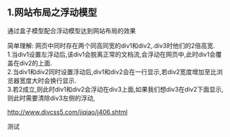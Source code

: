 
## 1.网站布局之浮动模型
通过盒子模型配合浮动模型达到网站布局的效果  
 
简单理解:
网页中同时存在两个同高同宽的div1和div2,.div3时他们的2倍高宽.      
1.当div1设置左浮动后,该div1会脱离正常的文档流,会浮动在网页中,此时div1会覆盖在div2的上面.      
2.当div1和div2同时设置浮动后,div1和div2会在一行显示,若div2宽度增加至比浏览器宽度大时会换行显示.   
3.若2成立,则此时div1和div2会浮动在div3上面,如果我们想div3在div2下面显示,则此时需要清除div3左侧的浮动,

http://www.divcss5.com/jiqiao/j406.shtml

测试